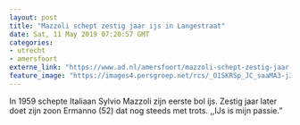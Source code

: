```yaml
---
layout: post
title: "Mazzoli schept zestig jaar ijs in Langestraat"
date: Sat, 11 May 2019 07:20:57 GMT
categories: 
- utrecht 
- amersfoort 
externe_link: "https://www.ad.nl/amersfoort/mazzoli-schept-zestig-jaar-ijs-in-langestraat~a8b0dd09/"
feature_image: "https://images4.persgroep.net/rcs/_O1SKRSp_JC_saaMA3-j3C-PEcQ/diocontent/147711225/_fitwidth/400/?appId=21791a8992982cd8da851550a453bd7f&quality=0.7"
---
```


In 1959 schepte Italiaan Sylvio Mazzoli zijn eerste bol ijs. Zestig jaar later doet zijn zoon Ermanno (52) dat nog steeds met trots. ,,IJs is mijn passie.”
